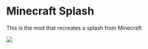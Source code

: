 # Minecraft Splash
This is the mod that recreates a splash from Minecraft

![](https://github.com/ShineUA/minecraft-splash-mod-geode/blob/main/screenshots/1.png)
